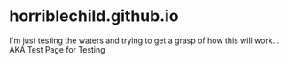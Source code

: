 # horriblechild.github.io
I'm just testing the waters and trying to get a grasp of how this will work...    AKA   Test Page for Testing

